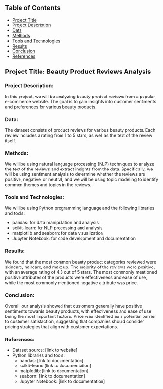 ## Table of Contents

- [Project Title](#project-title)
- [Project Description](#project-description)
- [Data](#data)
- [Methods](#methods)
- [Tools and Technologies](#tools-and-technologies)
- [Results](#results)
- [Conclusion](#conclusion)
- [References](#references)

## Project Title: Beauty Product Reviews Analysis

### Project Description:

In this project, we will be analyzing beauty product reviews from a popular e-commerce website. The goal is to gain insights into customer sentiments and preferences for various beauty products.

### Data:

The dataset consists of product reviews for various beauty products. Each review includes a rating from 1 to 5 stars, as well as the text of the review itself.

### Methods:

We will be using natural language processing (NLP) techniques to analyze the text of the reviews and extract insights from the data. Specifically, we will be using sentiment analysis to determine whether the reviews are positive, negative, or neutral, and we will be using topic modeling to identify common themes and topics in the reviews.

### Tools and Technologies:

We will be using Python programming language and the following libraries and tools:
- pandas: for data manipulation and analysis
- scikit-learn: for NLP processing and analysis
- matplotlib and seaborn: for data visualization
- Jupyter Notebook: for code development and documentation

### Results:

We found that the most common beauty product categories reviewed were skincare, haircare, and makeup. The majority of the reviews were positive, with an average rating of 4.3 out of 5 stars. The most commonly mentioned positive attributes of the products were effectiveness and ease of use, while the most commonly mentioned negative attribute was price.

### Conclusion:

Overall, our analysis showed that customers generally have positive sentiments towards beauty products, with effectiveness and ease of use being the most important factors. Price was identified as a potential barrier to customer satisfaction, suggesting that companies should consider pricing strategies that align with customer expectations.

### References:

- Dataset source: [link to website]
- Python libraries and tools:
  - pandas: [link to documentation]
  - scikit-learn: [link to documentation]
  - matplotlib: [link to documentation]
  - seaborn: [link to documentation]
  - Jupyter Notebook: [link to documentation]
